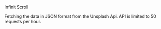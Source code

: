 Infinit Scroll

Fetching the data in JSON format from the Unsplash Api. API is limited to 50 requests per hour. 